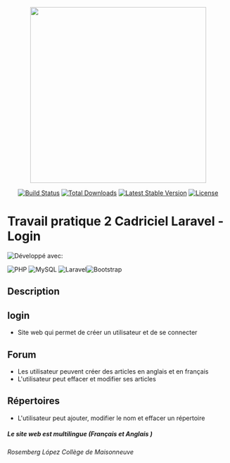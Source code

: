 <p align="center"><a href="https://laravel.com" target="_blank"><img src="https://raw.githubusercontent.com/laravel/art/master/logo-lockup/5%20SVG/2%20CMYK/1%20Full%20Color/laravel-logolockup-cmyk-red.svg" width="400"></a></p>

<p align="center">
<a href="https://travis-ci.org/laravel/framework"><img src="https://travis-ci.org/laravel/framework.svg" alt="Build Status"></a>
<a href="https://packagist.org/packages/laravel/framework"><img src="https://img.shields.io/packagist/dt/laravel/framework" alt="Total Downloads"></a>
<a href="https://packagist.org/packages/laravel/framework"><img src="https://img.shields.io/packagist/v/laravel/framework" alt="Latest Stable Version"></a>
<a href="https://packagist.org/packages/laravel/framework"><img src="https://img.shields.io/packagist/l/laravel/framework" alt="License"></a>
</p>

# Travail pratique 2 Cadriciel Laravel - Login

![Développé avec:](https://img.shields.io/badge/D%C3%A9velopp%C3%A9%20avec:-green?style=flat-square)

![PHP](https://img.shields.io/badge/php-%23777BB4.svg?style=flat-square&logo=php&logoColor=white) ![MySQL](https://img.shields.io/badge/mysql-%2300f.svg?style=flat-square&logo=mysql&logoColor=white) ![Laravel](https://img.shields.io/badge/laravel-%23FF2D20.svg?style=flat-square&logo=laravel&logoColor=white)![Bootstrap](https://img.shields.io/badge/bootstrap-%23563D7C.svg?style=flat-square&logo=bootstrap&logoColor=white)


## Description 


## login
- Site web qui permet de créer un utilisateur et de se connecter 

## Forum

- Les utilisateur peuvent créer des articles en anglais et en français 
- L'utilisateur peut effacer et modifier ses articles
## Répertoires 
- L'utilisateur peut ajouter, modifier le nom et effacer un répertoire

#####  Le site web est multilingue (Français et Anglais )



###### Rosemberg López Collège de Maisonneuve